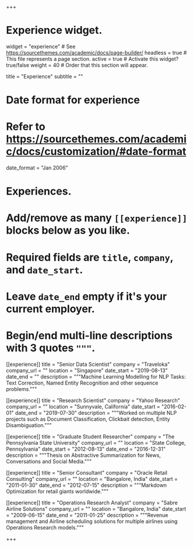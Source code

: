 +++
# Experience widget.
widget = "experience"  # See https://sourcethemes.com/academic/docs/page-builder/
headless = true  # This file represents a page section.
active = true  # Activate this widget? true/false
weight = 40  # Order that this section will appear.

title = "Experience"
subtitle = ""

# Date format for experience
#   Refer to https://sourcethemes.com/academic/docs/customization/#date-format
date_format = "Jan 2006"

# Experiences.
#   Add/remove as many `[[experience]]` blocks below as you like.
#   Required fields are `title`, `company`, and `date_start`.
#   Leave `date_end` empty if it's your current employer.
#   Begin/end multi-line descriptions with 3 quotes `"""`.
[[experience]]
  title = "Senior Data Scientist"
  company = "Traveloka"
  company_url = ""
  location = "Singapore"
  date_start = "2019-08-13"
  date_end = ""
  description = """Machine Learning Modelling for NLP Tasks: Text Correction, Named Entity Recognition and other sequence problems."""

[[experience]]
  title = "Research Scientist"
  company = "Yahoo Research"
  company_url = ""
  location = "Sunnyvale, California"
  date_start = "2016-02-01"
  date_end = "2019-07-30"
  description = """Worked on multiple NLP projects such as Document Classification, Clickbait detection, Entity Disambiguation."""


[[experience]]
  title = "Graduate Student Researcher"
  company = "The Pennsylvania State University"
  company_url = ""
  location = "State College, Pennsylvania"
  date_start = "2012-08-13"
  date_end = "2016-12-31"
  description = """Thesis on Abstractive Summarization for News, Conversations and Social Media."""


[[experience]]
  title = "Senior Consultant"
  company = "Oracle Retail Consulting"
  company_url = ""
  location = "Bangalore, India"
  date_start = "2011-01-30"
  date_end = "2012-07-15"
  description = """Markdown Optimization for retail giants worldwide."""

[[experience]]
  title = "Operations Research Analyst"
  company = "Sabre Airline Solutions"
  company_url = ""
  location = "Bangalore, India"
  date_start = "2009-06-15"
  date_end = "2011-01-25"
  description = """Revenue management and Airline scheduling solutions for multiple airlines using Operations Research models."""

+++
